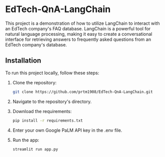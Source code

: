 # EdTech-QnA-LangChain

This project is a demonstration of how to utilize LangChain to interact with an EdTech company's FAQ database. LangChain is a powerful tool for natural language processing, making it easy to create a conversational interface for retrieving answers to frequently asked questions from an EdTech company's database.

## Installation

To run this project locally, follow these steps:

1. Clone the repository:

    ```bash
    git clone https://github.com/prtm1908/EdTech-QnA-LangChain.git
    ```
2. Navigate to the repository's directory.
3. Download the requirements:

    ```bash
    pip install -r requirements.txt
    ```
4. Enter your own Google PaLM API key in the .env file.
5. Run the app:

    ```bash
    streamlit run app.py
    ```
